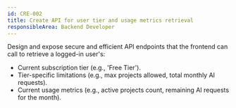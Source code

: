 ```yaml
---
id: CRE-002
title: Create API for user tier and usage metrics retrieval
responsibleArea: Backend Developer
---
```

Design and expose secure and efficient API endpoints that the frontend can call to retrieve a logged-in user's:
*   Current subscription tier (e.g., 'Free Tier').
*   Tier-specific limitations (e.g., max projects allowed, total monthly AI requests).
*   Current usage metrics (e.g., active projects count, remaining AI requests for the month).